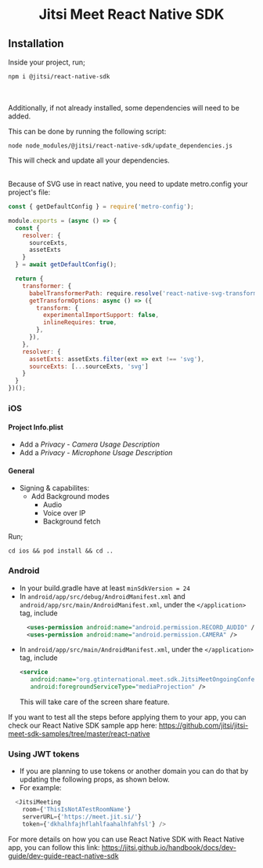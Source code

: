 # <p align="center">Jitsi Meet React Native SDK</p>


## Installation
Inside your project, run;
```console
npm i @jitsi/react-native-sdk
```
<br/><br/>Additionally, if not already installed, some dependencies will need to be added.

This can be done by running the following script:
```console
node node_modules/@jitsi/react-native-sdk/update_dependencies.js
```
This will check and update all your dependencies.<br/><br/>

 [comment]: # (These deps definitely need to be added manually, more could be neccesary)

Because of SVG use in react native, you need to update metro.config your project's file:

```javascript
const { getDefaultConfig } = require('metro-config');

module.exports = (async () => {
  const {
    resolver: {
      sourceExts,
      assetExts
    }
  } = await getDefaultConfig();

  return {
    transformer: {
      babelTransformerPath: require.resolve('react-native-svg-transformer'),
      getTransformOptions: async () => ({
        transform: {
          experimentalImportSupport: false,
          inlineRequires: true,
        },
      }),
    },
    resolver: {
      assetExts: assetExts.filter(ext => ext !== 'svg'),
      sourceExts: [...sourceExts, 'svg']
    }
  }
})();
```

### iOS

#### Project Info.plist
- Add a *Privacy - Camera Usage Description*
- Add a *Privacy - Microphone Usage Description*

#### General
- Signing & capabilites:
    - Add Background modes
        - Audio
        - Voice over IP
        - Background fetch

Run;
```console
cd ios && pod install && cd ..
```

### Android

- In your build.gradle have at least `minSdkVersion = 24`
- In `android/app/src/debug/AndroidManifest.xml` and `android/app/src/main/AndroidManifest.xml`, under the `</application>` tag, include
  ```xml
    <uses-permission android:name="android.permission.RECORD_AUDIO" />
    <uses-permission android:name="android.permission.CAMERA" />
  ```
- In `android/app/src/main/AndroidManifest.xml`, under the `</application>` tag, include
    ```xml
   <service
       android:name="org.gtinternational.meet.sdk.JitsiMeetOngoingConferenceService"
       android:foregroundServiceType="mediaProjection" />
    ```
  This will take care of the screen share feature.

If you want to test all the steps before applying them to your app, you can check our React Native SDK sample app here:
https://github.com/jitsi/jitsi-meet-sdk-samples/tree/master/react-native


### Using JWT tokens
- If you are planning to use tokens or another domain you can do that by updating the following props, as shown below.
- For example:
```javascript
  <JitsiMeeting
    room={'ThisIsNotATestRoomName'}
    serverURL={'https://meet.jit.si/'}
    token={'dkhalhfajhflahlfaahalhfahfsl'} />
```

For more details on how you can use React Native SDK with React Native app, you can follow this link:
https://jitsi.github.io/handbook/docs/dev-guide/dev-guide-react-native-sdk
